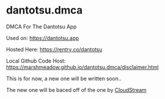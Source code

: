 # dantotsu.dmca
DMCA For The Dantotsu App

Used on: https://dantotsu.app

Hosted Here: https://rentry.co/dantotsu

Local Github Code Host: https://marshmeadow.github.io/dantotsu.dmca/disclaimer.html

This is for now, a new one will be written soon..

The new one will be baced off of the one by [CloudStream](https://pastebin.com/raw/rGvTMDjN)
